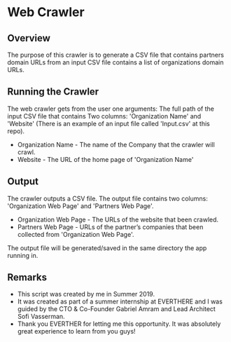 # Web Crawler #
## Overview  ##
The purpose of this crawler is to generate a CSV file that contains partners domain URLs from an input CSV file contains a list of organizations domain URLs.

 
## Running the Crawler ##

The web crawler gets from the user one arguments:
The full path of the input CSV file that contains Two columns: 'Organization Name' and 'Website' (There is an example of an input file called 'Input.csv' at this repo).

* Organization Name - The name of the Company that the crawler will crawl.
* Website - The URL of the home page of 'Organization Name'


## Output ##

The crawler outputs a CSV file.
The output file contains two columns: 'Organization Web Page' and 'Partners Web Page'.

* Organization Web Page - The URLs of the website that been crawled.
* Partners Web Page - URLs of the partner’s companies that been collected from 'Organization Web Page'.

The output file will be generated/saved in the same directory the app running in. 

## Remarks ##

* This script was created by me in Summer 2019.
* It was created as part of a summer internship at EVERTHERE and I was guided by the CTO & Co-Founder Gabriel Amram and Lead Architect Sofi Vasserman.
* Thank you EVERTHER for letting me this opportunity. It was absolutely great experience to learn from you guys!



